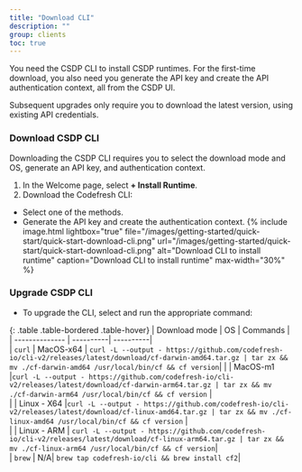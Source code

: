 ```yaml
---
title: "Download CLI"
description: ""
group: clients
toc: true
---
```


You need the CSDP CLI to install CSDP runtimes. For the first-time download, you also need you generate the API key and create the API authentication context, all from the CSDP UI.  

Subsequent upgrades only require you to download the latest version, using existing API credentials. 

### Download CSDP CLI
Downloading the CSDP CLI requires you to select the download mode and OS, generate an API key, and authentication context.
1. In the Welcome page, select **+ Install Runtime**.
1. Download the Codefresh CLI:
  * Select one of the methods. 
  * Generate the API key and create the authentication context. 
    {% include 
   image.html 
   lightbox="true" 
   file="/images/getting-started/quick-start/quick-start-download-cli.png" 
   url="/images/getting-started/quick-start/quick-start-download-cli.png" 
   alt="Download CLI to install runtime" 
   caption="Download CLI to install runtime"
   max-width="30%" 
   %} 

### Upgrade CSDP CLI
* To upgrade the CLI, select and run the appropriate command:

{: .table .table-bordered .table-hover}
| Download mode | OS       | Commands |
| -------------- | ----------| ----------|  
| `curl`         | MacOS-x64 |  `curl -L --output - https://github.com/codefresh-io/cli-v2/releases/latest/download/cf-darwin-amd64.tar.gz | tar zx && mv ./cf-darwin-amd64 /usr/local/bin/cf && cf version`|
|             | MacOS-m1 |`curl -L --output - https://github.com/codefresh-io/cli-v2/releases/latest/download/cf-darwin-arm64.tar.gz | tar zx && mv ./cf-darwin-arm64 /usr/local/bin/cf && cf version` |          
|             | Linux - X64 |`curl -L --output - https://github.com/codefresh-io/cli-v2/releases/latest/download/cf-linux-amd64.tar.gz | tar zx && mv ./cf-linux-amd64 /usr/local/bin/cf && cf version` |       
|              | Linux - ARM  |  `curl -L --output - https://github.com/codefresh-io/cli-v2/releases/latest/download/cf-linux-arm64.tar.gz | tar zx && mv ./cf-linux-arm64 /usr/local/bin/cf && cf version`|     
| `brew` | N/A| `brew tap codefresh-io/cli && brew install cf2`|
